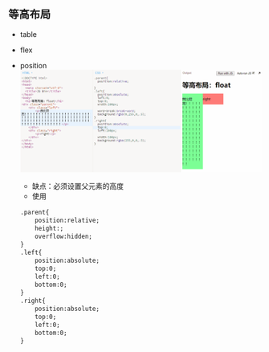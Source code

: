 ## 等高布局

* table
* flex
* position
  ![](/assets/eq_height.gif)
  * 缺点：必须设置父元素的高度
  * 使用

  ```
  .parent{
      position:relative;
      height:;
      overflow:hidden;
  }
  .left{
      position:absolute;
      top:0;
      left:0;
      bottom:0;
  }
  .right{
      position:absolute;
      top:0;
      left:0;
      bottom:0;
  }
  ```



